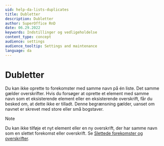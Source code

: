 ```yaml
---
uid: help-da-lists-duplicates
title: Dubletter
description: Dubletter
author: SuperOffice RnD
date: 06.29.2022
keywords: Indstillinger og vedligeholdelse
content_type: concept
audience: settings
audience_tooltip: Settings and maintenance
language: da
---
```


# Dubletter

Du kan ikke oprette to forekomster med samme navn på én liste. Det samme gælder overskrifter. Hvis du forsøger at oprette et element med samme navn som et eksisterende element eller en eksisterende overskrift, får du besked om, at dette ikke er tilladt. Denne begrænsning gælder, uanset om navnet er skrevet med store eller små bogstaver.

> [!NOTE]
> Du kan ikke tilføje et nyt element eller en ny overskrift, der har samme navn som en slettet forekomst eller overskrift. Se [Slettede forekomster og overskrifter][1].

<!-- Referenced links -->
[1]: organize/deleted-items-and-headings.md

<!-- Referenced images -->
